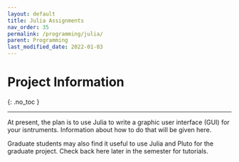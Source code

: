 ```yaml
---
layout: default
title: Julia Assignments
nav_order: 35
permalink: /programming/julia/
parent: Programming
last_modified_date: 2022-01-03
---
```



# Project Information
{: .no_toc  }

----

At present, the plan is to use Julia to write a graphic user interface (GUI) for your isntruments.  Information about how to do that will be given here.

Graduate students may also find it useful to use Julia and Pluto for the graduate project.  Check back here later in the semester for tutorials.


